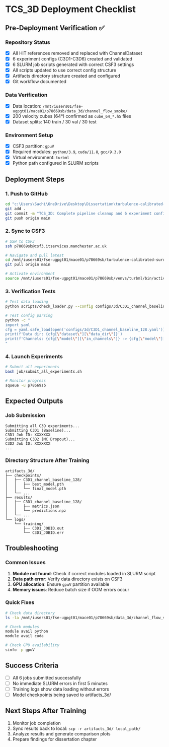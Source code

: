 # TCS_3D Deployment Checklist

## Pre-Deployment Verification ✅

### Repository Status
- [x] All HIT references removed and replaced with ChannelDataset
- [x] 6 experiment configs (C3D1-C3D6) created and validated
- [x] 6 SLURM job scripts generated with correct CSF3 settings
- [x] All scripts updated to use correct config structure
- [x] Artifacts directory structure created and configured
- [x] Git workflow documented

### Data Verification
- [x] Data location: `/mnt/iusers01/fse-ugpgt01/mace01/p78669sb/data_3d/channel_flow_smoke/`
- [x] 200 velocity cubes (64³) confirmed as `cube_64_*.h5` files
- [x] Dataset splits: 140 train / 30 val / 30 test

### Environment Setup
- [x] CSF3 partition: `gpuV`
- [x] Required modules: `python/3.9`, `cuda/11.8`, `gcc/9.3.0`
- [x] Virtual environment: `turbml`
- [x] Python path configured in SLURM scripts

## Deployment Steps

### 1. Push to GitHub
```bash
cd "c:\Users\Sachi\OneDrive\Desktop\Dissertation\turbulence-calibrated-surrogate_3d"
git add .
git commit -m "TCS_3D: Complete pipeline cleanup and 6 experiment configs ready"
git push origin main
```

### 2. Sync to CSF3
```bash
# SSH to CSF3
ssh p78669sb@csf3.itservices.manchester.ac.uk

# Navigate and pull latest
cd /mnt/iusers01/fse-ugpgt01/mace01/p78669sb/turbulence-calibrated-surrogate_3d
git pull origin main

# Activate environment
source /mnt/iusers01/fse-ugpgt01/mace01/p78669sb/venvs/turbml/bin/activate
```

### 3. Verification Tests
```bash
# Test data loading
python scripts/check_loader.py --config configs/3d/C3D1_channel_baseline_128.yaml --split train

# Test config parsing
python -c "
import yaml
cfg = yaml.safe_load(open('configs/3d/C3D1_channel_baseline_128.yaml'))
print(f'Data dir: {cfg[\"dataset\"][\"data_dir\"]}')
print(f'Channels: {cfg[\"model\"][\"in_channels\"]} -> {cfg[\"model\"][\"out_channels\"]}')
"
```

### 4. Launch Experiments
```bash
# Submit all experiments
bash job/submit_all_experiments.sh

# Monitor progress
squeue -u p78669sb
```

## Expected Outputs

### Job Submission
```
Submitting all C3D experiments...
Submitting C3D1 (Baseline)...
C3D1 Job ID: XXXXXXX
Submitting C3D2 (MC Dropout)...
C3D2 Job ID: XXXXXXX
...
```

### Directory Structure After Training
```
artifacts_3d/
├── checkpoints/
│   ├── C3D1_channel_baseline_128/
│   │   ├── best_model.pth
│   │   └── final_model.pth
│   └── ...
├── results/
│   ├── C3D1_channel_baseline_128/
│   │   ├── metrics.json
│   │   └── predictions.npz
│   └── ...
└── logs/
    └── training/
        ├── C3D1_JOBID.out
        └── C3D1_JOBID.err
```

## Troubleshooting

### Common Issues
1. **Module not found**: Check if correct modules loaded in SLURM script
2. **Data path error**: Verify data directory exists on CSF3
3. **GPU allocation**: Ensure `gpuV` partition available
4. **Memory issues**: Reduce batch size if OOM errors occur

### Quick Fixes
```bash
# Check data directory
ls -la /mnt/iusers01/fse-ugpgt01/mace01/p78669sb/data_3d/channel_flow_smoke/

# Check modules
module avail python
module avail cuda

# Check GPU availability
sinfo -p gpuV
```

## Success Criteria
- [ ] All 6 jobs submitted successfully
- [ ] No immediate SLURM errors in first 5 minutes
- [ ] Training logs show data loading without errors
- [ ] Model checkpoints being saved to artifacts_3d/

## Next Steps After Training
1. Monitor job completion
2. Sync results back to local: `scp -r artifacts_3d/ local_path/`
3. Analyze results and generate comparison plots
4. Prepare findings for dissertation chapter
